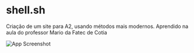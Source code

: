 # shell.sh
Criação de um site para A2, usando métodos mais modernos. Aprendido na aula do professor Mario da Fatec de Cotia  

![App Screenshot](https://diogohenbarbosa.github.io/shell.sh/img/print-tela.png)
